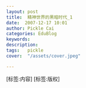 ```yaml
---
layout: post  
title:  精神世界的黑暗时代_1  
date:  2007-12-17 10:01  
author: Pickle Cai  
categories: EduBlog  
keywords: 
description:   
tags:	pickle   
cover:  "/assets/cover.jpeg"  

---  
```

    
[标签:内容]
 [标签:版权]

